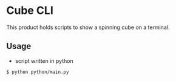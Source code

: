 # Cube CLI
This product holds scripts to show a spinning cube on a terminal.

## Usage
- script written in python
```bash
$ python python/main.py
```